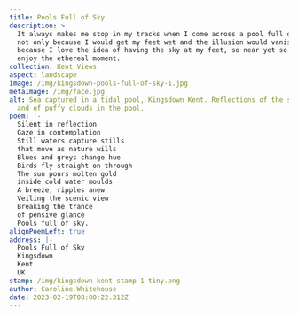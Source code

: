 ```yaml
---
title: Pools Full of Sky
description: >
  It always makes me stop in my tracks when I come across a pool full of sky,
  not only because I would get my feet wet and the illusion would vanish but
  because I love the idea of having the sky at my feet, so near yet so far. and
  enjoy the ethereal moment.
collection: Kent Views
aspect: landscape
image: /img/kingsdown-pools-full-of-sky-1.jpg
metaImage: /img/face.jpg
alt: Sea captured in a tidal pool, Kingsdown Kent. Reflections of the sunrise
  and of puffy clouds in the pool.
poem: |-
  Silent in reflection
  Gaze in contemplation
  Still waters capture stills
  that move as nature wills
  Blues and greys change hue
  Birds fly straight on through
  The sun pours molten gold
  inside cold water moulds
  A breeze, ripples anew
  Veiling the scenic view
  Breaking the trance 
  of pensive glance
  Pools full of sky.
alignPoemLeft: true
address: |-
  Pools Full of Sky
  Kingsdown
  Kent
  UK
stamp: /img/kingsdown-kent-stamp-1-tiny.png
author: Caroline Whitehouse
date: 2023-02-19T08:00:22.312Z
---
```


